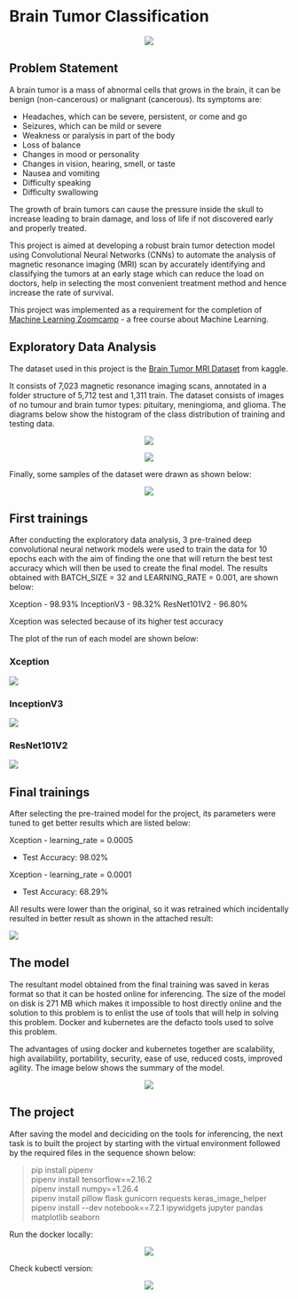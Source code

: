 # Brain Tumor Classification 

<p align="center">
  <img src="./images/brain_tumor_classification.jpg">
</p>



## Problem Statement
A brain tumor is a mass of abnormal cells that grows in the brain, it can be benign (non-cancerous) or malignant (cancerous). Its symptoms are:

- Headaches, which can be severe, persistent, or come and go
- Seizures, which can be mild or severe
- Weakness or paralysis in part of the body
- Loss of balance
- Changes in mood or personality
- Changes in vision, hearing, smell, or taste
- Nausea and vomiting
- Difficulty speaking
- Difficulty swallowing

The growth of brain tumors can cause the pressure inside the skull to increase leading to brain damage, and loss of life if not discovered early and properly treated.

This project is aimed at developing a robust brain tumor detection model using Convolutional Neural Networks (CNNs) to automate the analysis of magnetic resonance imaging (MRI) scan by accurately identifying and classifying the tumors at an early stage which can reduce the load on doctors, help in selecting the most convenient treatment method and hence increase the rate of survival.

This project was implemented as a requirement for the completion of [Machine Learning Zoomcamp](https://github.com/DataTalksClub/machine-learning-zoomcamp) - a free course about Machine Learning.



## Exploratory Data Analysis
The dataset used in this project is the [Brain Tumor MRI Dataset](https://www.kaggle.com/datasets/masoudnickparvar/brain-tumor-mri-dataset) from kaggle. 

It consists of 7,023 magnetic resonance imaging scans, annotated in a folder structure of 5,712 test and 1,311 train. The dataset consists of images of no tumour and brain tumor types: pituitary, meningioma, and glioma. The diagrams below show the histogram of the class distribution of training and testing data.

<p align="center">
  <img src="./images/train_data.jpg">
</p>

<p align="center">
  <img src="./images/test_data.jpg">
</p>

Finally, some samples of the dataset were drawn as shown below:

<p align="center">
  <img src="./images/sample_images.jpg">
</p>



## First trainings
After conducting the exploratory data analysis, 3 pre-trained deep convolutional neural network models were used to train the data for 10 epochs each with the aim of finding the one that will return the best test accuracy which will then be used to create the final model. The results obtained with BATCH_SIZE = 32 and LEARNING_RATE = 0.001, are shown below:

Xception - 98.93%
InceptionV3 - 98.32%
ResNet101V2 - 96.80%

Xception was selected because of its higher test accuracy

The plot of the run of each model are shown below:

### Xception
<p align="left">
  <img src="./images/Xception_result.jpg">
</p>

### InceptionV3
<p align="left">
  <img src="./images/InceptionV3_result.jpg">
</p>

### ResNet101V2
<p align="left">
  <img src="./images/ResNet101V_result.jpg">
</p>



## Final trainings
After selecting the pre-trained model for the project, its parameters were tuned to get better results which are listed below:

Xception - learning_rate = 0.0005
- Test Accuracy: 98.02%

Xception - learning_rate = 0.0001
- Test Accuracy: 68.29%

All results were lower than the original, so it was retrained which incidentally resulted in better result as shown in the attached result:

<p align="left">
  <img src="./images/Xception_final.jpg">
</p>



## The model
The resultant model obtained from the final training was saved in keras format so that it can be hosted online for inferencing. The size of the model on disk is 271 MB which makes it impossible to host directly online and the solution to this problem is to enlist the use of tools that will help in solving this problem. Docker and kubernetes are the defacto tools used to solve this problem. 

The advantages of using docker and kubernetes together are scalability, high availability, portability, security, ease of use, reduced costs, improved agility. The image below shows the summary of the model.

 <p align="center">
  <img src="./images/model_summary.jpg">
</p>



## The project
After saving the model and deciciding on the tools for inferencing, the next task is to built the project by 
starting with the virtual environment followed by the required files in the sequence shown below:

> pip install pipenv  
> pipenv install tensorflow==2.16.2  
> pipenv install numpy==1.26.4  
> pipenv install pillow flask gunicorn requests keras_image_helper  
> pipenv install --dev notebook==7.2.1 ipywidgets jupyter pandas matplotlib seaborn  

Run the docker locally:

 <p align="center">
  <img src="./images/docker_local.jpg">
</p>

Check kubectl version:

 <p align="center">
  <img src="./images/cubectl_version.jpg">
</p>